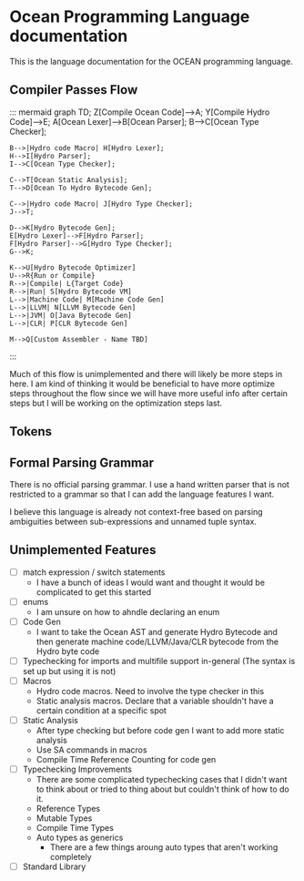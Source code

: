 # Ocean Programming Language documentation

This is the language documentation for the OCEAN programming language.

## Compiler Passes Flow

::: mermaid
  graph TD;
    Z[Compile Ocean Code]-->A;
    Y[Compile Hydro Code]-->E;
    A[Ocean Lexer]-->B[Ocean Parser];
    B-->C[Ocean Type Checker];

    B-->|Hydro code Macro| H[Hydro Lexer];
    H-->I[Hydro Parser];
    I-->C[Ocean Type Checker];

    C-->T[Ocean Static Analysis];
    T-->D[Ocean To Hydro Bytecode Gen];

    C-->|Hydro code Macro| J[Hydro Type Checker];
    J-->T;

    D-->K[Hydro Bytecode Gen];
    E[Hydro Lexer]-->F[Hydro Parser];
    F[Hydro Parser]-->G[Hydro Type Checker];
    G-->K;

    K-->U[Hydro Bytecode Optimizer]
    U-->R{Run or Compile}
    R-->|Compile| L{Target Code}
    R-->|Run| S[Hydro Bytecode VM]
    L-->|Machine Code| M[Machine Code Gen]
    L-->|LLVM| N[LLVM Bytecode Gen]
    L-->|JVM| O[Java Bytecode Gen]
    L-->|CLR| P[CLR Bytecode Gen]

    M-->Q[Custom Assembler - Name TBD]
:::

Much of this flow is unimplemented and there will likely be more steps in here. I am kind of thinking it would be beneficial to have more optimize steps throughout the flow since we will have more useful info after certain steps but I will be working on the optimization steps last.

## Tokens



## Formal Parsing Grammar

There is no official parsing grammar. I use a hand written parser that is not restricted to a grammar so that I can add the language features I want. 

I believe this language is already not context-free based on parsing ambiguities between sub-expressions and unnamed tuple syntax. 

## Unimplemented Features

- [ ] match expression / switch statements
  - I have a bunch of ideas I would want and thought it would be complicated to get this started
- [ ] enums
  - I am unsure on how to ahndle declaring an enum
- [ ] Code Gen
  - I want to take the Ocean AST and generate Hydro Bytecode and then generate machine code/LLVM/Java/CLR bytecode from the Hydro byte code
- [ ] Typechecking for imports and multifile support in-general (The syntax is set up but using it is not)
- [ ] Macros
  - Hydro code macros. Need to involve the type checker in this
  - Static analysis macros. Declare that a variable shouldn't have a certain condition at a specific spot
- [ ] Static Analysis
  - After type checking but before code gen I want to add more static analysis
  - Use SA commands in macros
  - Compile Time Reference Counting for code gen
- [ ] Typechecking Improvements
  - There are some complicated typechecking cases that I didn't want to think about or tried to thing about but couldn't think of how to do it.
  - Reference Types
  - Mutable Types
  - Compile Time Types
  - Auto types as generics
    - There are a few things aroung auto types that aren't working completely
- [ ] Standard Library